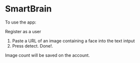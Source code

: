 # SmartBrain

To use the app:

Register as a user
  1. Paste a URL of an image containing a face into the text intput
  2. Press detect. Done!.

Image count will be saved on the account.
